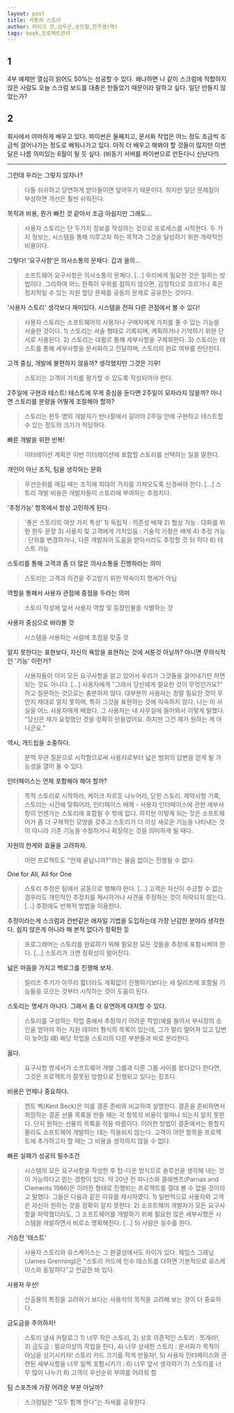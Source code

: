 ```yaml
---
layout: post
title: 사용자 스토리
author: 마이크 콘,심우곤,송인철,한주영(역)
tags: book,프로젝트관리
---
```


## 1
4부 예제만 열심히 읽어도 50%는 성공할 수 있다. 왜냐하면 나 같이 스크럼에 적합하지 않은 사람도 오늘 스크럼 보드를 대충은 만들었기 때문이라 말하고 싶다. 일단 만들지 않았는가? 

## 2
회사에서 어마하게 배우고 있다. 파이썬은 둘째치고, 문서화 작업은 어느 정도 조금씩 조금씩 걸어나가는 정도로 배워나가고 있다. 아직 더 배우고 해봐야 할 것들이 많지만 이번달은 나름 의미있는 6월이 될 듯 싶다. (비동기 서버를 파이썬으로 만든다니 신난다!!)

---

그런데 우리는 그렇지 않쟈나?
> 다들 쉬쉬하고 당연하게 받아들이면 덮어두기 때문이다. 하지만 일단 문제점이 부상하면 개선은 훨씬 쉬워진다.

목적과 비용, 뭔가 빠진 것 같아서 조금 아쉽지만 그래도...
> 사용자 스토리는 단 두가지 정보를 작성하는 것으로 프로세스를 시작한다. 두 가지 정보는, 시스템을 통해 이루고자 하는 목적과 그것을 달성하기 위한 개략적인 비용이다.

그렇다! '요구사항'은 의사소통의 문제다. 갑과 을의...
> 소프트웨어 요구사항은 의사소통의 문제다. [...] 우리에게 필요한 것은 일하는 방법이다. 그리하여 어느 한쪽이 우위를 점하지 않으면, 감정적으로 흐르거나 혹은 정치적일 수 있는 자원 할당 문제를 공동의 문제로 공유한는 것이다.

'사용자 스토리' 생각보다 재미있다. 시스템을 전혀 다른 관점에서 볼 수 있다!
> 사용자 스토리는 소프트웨어의 사용자나 구매자에게 가치를 줄 수 있는 기능을 서술한 것이다. 1) 스토리는 서술 형태로 기록되며, 계획하거나 기억하기 위한 단서로 사용된다. 2) 스토리는 대활르 통해 세부사항을 구체화한다. 3) 스토리는 테스트를 통해 세부사항을 문서화하고 전달하며, 스토리의 완료 여부를 판단한다.

고객 중심, 개발에 불편하지 않을까? 생각했지만 그것은 기우!
> 스토리는 고객이 가치를 평가할 수 있도록 작성되어야 한다.

2주일에 구현과 테스트! 테스트에 무게 중심을 둔다면 2주일이 모자라지 않을까? 아니면 스토리를 분량을 어떻게 조절해야 할까?
> 스토리는 한두 명의 개발자가 반나절에서 길어야 2주일 안에 구현하고 테스트할 수 있는 정도의 크기가 적당하다.

빠른 개발을 위한 반복!
> 이터레이션 계획은 이번 이터레이션에 포함할 스토리를 선택하는 일을 말한다.

개인이 아닌 조직, 팀을 생각하는 문화
> 우선순위를 매길 때는 조직에 최대의 가치를 가져오도록 신경써야 한다. [...] 스토리 개발 비용은 개발자들이 스토리에 부여하는 추정치다.  


'추정가능' 항목에서 항상 고민하게 된다.
> '좋은 스토리의 여섯 가지 특성' 1) 독립적 : 의존성 배제  2) 협상 가능 : 대화를 위한 한두 문장 3) 사용지 및 고객에게 가치있음 : 기술적 가정은 배제 4) 추정 가능 : 단위를 변경하거나, 다른 개발자의 도움을 받아서라도 추정할 것 5) 작다 6) 테스트 가능

스토리를 통해 고객과 좀 더 많은 의사소통을 진행하라는 의미
> 스토리는 고객과 의견을 주고받기 위한 약속이지 명세가 아님

역할을 통해서 사용자 관점에 중점을 두라는 의미
> 스토리 작성에 앞서 사용자 역할 및 등장인물을 식별하는 것

사용자 중심으로 바라볼 것
> 시스템을 사용하는 사람에 초점을 맞출 것

알지 못한다는 표현보다, 자신의 욕망을 표현하는 것에 서툰것 아닐까? 아니면 무의식적인 '기능' 이런거?
> 사용자들이 이미 모든 요구사항을 알고 있어서 우리가 그것들을 끌어내기만 하면 되는 것도 아니다. [...] 사용자에게 "그래서 당신에게 필요한 것이 무엇인가요?" 하고 질문하는 것으로는 충분하지 않다. 대부분의 사용자는 정말 필요한 것이 무언지 제대로 알지 못하며, 특히 그것을 표현하는 것에 익숙하지 않다. 나는 이 사실을 어느 사용자에게 배웠다. 그 사용자는 내 사무실에 들어와서 이렇게 말했다. "당신은 제가 요청했던 것을 정확히 만들었어요. 하지만 그건 제가 원하는 게 아니군요."

역시, 개드립을 소중하다.
> 문맥 무관 질문으로 시작함으로써 사용자로부터 넓은 범위의 답변을 얻게 될 가능성을 열어 둘 수 있다.

인터페이스는 언제 포함해야 해야 할까?
> 목적 스토리로 시작하라, 케이크 자르듯 나누어라, 닫힌 스토리. 제약사항 기록, 스토리는 시간에 맞춰어라, 인터페이스 배제 - 사용자 인터페이스에 관한 세부사항이 언젠가는 스토리에 포함될 수 밖에 없다. 하지만 이렇게 되는 것은 소프트웨어가 좀 더 구체적인 모양을 갖추고 스토리가 더 이상 새로운 기능을 나타내는 것이 아니라 기존 기능을 수정하거나 확장하는 것을 의미하게 될 때다.


자원의 한계와 효율을 고려하자.
> 어떤 프로젝트도 "언제 끝납니까?"라는 물음 없이는 진행될 수 없다.
 
 One for All, All for One
> 스토리 추정은 팀에서 공동으로 행해야 한다. [...] 고객은 자신이 수긍할 수 없는 경우라도 개인적인 추정치를 제시하거나 사견을 주장하는 것이 허락되지 않는다. [...] 추정에도 반복적 방법을 이용한다.

추정이라는게 스크럼과 칸반같은 애자일 기법을 도입하는데 가장 난감한 분야라 생각한다. 쉽지 않은게 아니라 해 본적 없다가 정확한 듯
> 프로그래머는 스토리를 완료하기 위해 필요한 모든 것들을 추정에 포함시켜야 한다. [...] 스토리가 크면 정확성이 떨어진다.

넓은 마음을 가지고 백로그를 진행해 보자.
> 릴리즈 주기가 아무리 짧더라도 계획없이 진행하기보다는 새 릴리즈에 포함될 기능들을 모으는 것부터 시작하는 것이 도움이 된다.

스토리는 명세가 아니다. 그래서 좀 더 유연하게 대처할 수 있다.
> 스토리를 구성하는 작업 중에서 추정하기 어려운 작업(예를 들어서 부사장의 승인을 얻어야 하는 지원 데이터 형식의 목록이 있는데, 그가 멀리 떨어져 있고 답변이 늦어질 떄) 해당 작업을 스토리의 다른 부분들과 따로 분리한다.

옳다.
> 요구사항 명세서가 소프트웨어 개발 그룹과 다른 그룹 사이를 왔다갔다 한다면, 그것은 프로젝트가 잘못된 방향으로 진행되고 있다는 징조다.
 
비용은 언제나 중요하다.
> 켄트 벡(Kent Beck)은 이를 결혼 준비와 비교하여 설명한다. 결혼을 준비하면서 희망하는 결혼 선물 목록을 만들 때는 각 항목의 비용이 얼마나 되는지 알지 못한다. 단지 원하는 선물의 목록을 적을 따름이다. 이러한 방법이 결혼에서는 통할지 몰라도 소프트웨어 개발하는 데는 적용되지 않는다. 고객이 어떤 항목을 프로젝트에 추가하고자 할 때는 그 비용을 생각하지 않을 수 없다.
 
빠른 실패가 성공의 필수조건
> 시스템의 모든 요구사항을 작성한 후 탑-다운 방식으로 솔루션을 생각해 내는 것이 가능하다고 믿는 경향이 있다. 약 20년 전 파나스와 클레멘츠(Parnas and Clements 1986)은 이러한 형태로 진행되는 프로젝트를 절대 볼 수 없을 것이라고 말했다. 그들은 다음과 같은 이유를 제시하였다. 1) 일반적으로 사용자와 고객은 자신이 원하는 것을 정확히 알지 못한다. 2) 소프트웨어 개발자가 모든 요구사항을 파악했더라도, 그 소프트웨어를 개발하기 위해 필요한 많은 세부사항은 시스템을 개발하면서 비로소 명확해진다. [...] 5) 사람은 실수를 한다.

기승전 '테스트'
> 사용자 스토리와 유스케이스는 그 완결성에서도 차이가 있다. 제임스 그레닝(James Grenning)은 "스토리 카드에 인수 테스트를 더하면 기본적으로 유스케이스와 동일하다"고 언급한 바 있다.

사용자 우선!
> 산출물의 특징을 고려하기 보다는 사용자의 목적을 고려해 보는 것이 더 중요하다. 

금도금을 주의하자!
> 스토리 냄새 카탈로그 1) 너무 작은 스토리, 2) 상호 의존적인 스토리 : 쪼개라!, 3) 금도금 : 필요이상의 작업을 한다, 4) 너무 상세한 스토리 : 문서화가 목적이 아님을 상기시키자! 스토리 카드 크기를 작게 만들자!,  5) 사용자 인터페이스와 관련된 세부사항을 너무 일찍 포함시키기 :  6) 너무 앞서 생각하기 7) 스토리를 너무 많이 나누기 8) 고객이 우선순위 부여를 어려워 함 
 
팀 스포츠에 가장 어려운 부분 아닐까?
> 스크럼팀은 "모두 함꼐 한다"는 자세를 공유한다.          